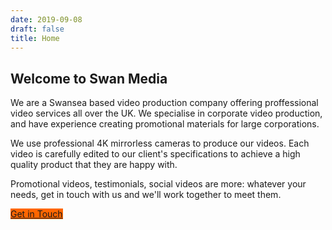 ```yaml
---
date: 2019-09-08
draft: false
title: Home
---
```


## Welcome to Swan Media

We are a Swansea based video production company offering proffessional video services all over the UK. We specialise in corporate video production, and have experience creating promotional materials for  large corporations.

We use professional 4K mirrorless cameras to produce our videos. Each video is carefully edited to our client's specifications to achieve a high quality product that they are happy with.

Promotional videos, testimonials, social videos are more: whatever your needs, get in touch with us and we'll work together to meet them.

<a style="background-color: #ff6600 !important;" class="btn btn-primary" href="/contact" role="button">Get in Touch</a>
